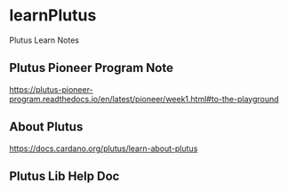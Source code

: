 # learnPlutus
Plutus Learn Notes

## Plutus Pioneer Program Note
https://plutus-pioneer-program.readthedocs.io/en/latest/pioneer/week1.html#to-the-playground

## About Plutus 
https://docs.cardano.org/plutus/learn-about-plutus

## Plutus Lib Help Doc
